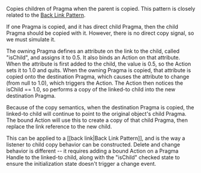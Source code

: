 Copies children of Pragma when the parent is copied.  This pattern is closely
related to the [Back Link Pattern](Back-Link-Pattern.md).

If one Pragma is copied, and it has direct child Pragma, then the child Pragma
should be copied with it.  However, there is no direct copy signal, so we must
simulate it.

The owning Pragma defines an attribute on the link to the child, called
"isChild", and assigns it to 0.5.  It also binds an Action on that attribute.
When the attribute is first added to the child, the value is 0.5, so the Action
sets it to 1.0 and quits.  When the owning Pragma is copied, that attribute is
copied onto the destination Pragma, which causes the attribute to change (from
null to 1.0), which triggers the Action.  The Action then notices the isChild
== 1.0, so performs a copy of the linked-to child into the new destination
Pragma.

Because of the copy semantics, when the destination Pragma is copied, the
linked-to child will continue to point to the original object's child Pragma.
The bound Action will use this to create a copy of that child Pragma, then
replace the link reference to the new child.

This can be applied to a [[back link|Back Link Pattern]], and is the way a
listener to child copy behavior can be constructed.  Delete and change behavior
is different -- it requires adding a bound Action on a Pragma Handle to the
linked-to child, along with the "isChild" checked state to ensure the
initialization state doesn't trigger a change event.
